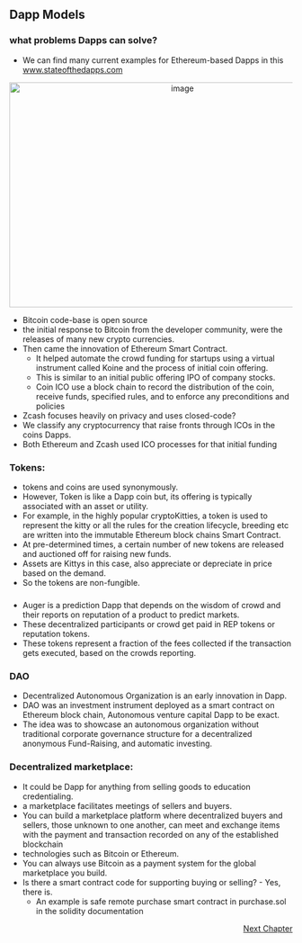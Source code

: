 ## Dapp Models

### what problems Dapps can solve? 
- We can find many current examples for Ethereum-based Dapps in this www.stateofthedapps.com 

<p align="center">	
	<img width="600" height="400" alt="image" src="https://user-images.githubusercontent.com/10133554/185742453-e18baa13-33f9-48e4-a8e6-843397c3ec8f.png">
</p>

- Bitcoin code-base is open source 
- the initial response to Bitcoin from the developer community, were the releases of many new crypto currencies. 
- Then came the innovation of Ethereum Smart Contract. 
	- It helped automate the crowd funding for startups using a virtual instrument called Koine and the process of initial coin offering. 
	- This is similar to an initial public offering IPO of company stocks. 
	- Coin ICO use a block chain to record the distribution of the coin, receive funds, specified rules,  and to enforce any preconditions and policies
- Zcash focuses heavily on privacy and uses closed-code? 
- We classify any cryptocurrency that raise fronts through ICOs in the coins Dapps. 
- Both Ethereum and Zcash used ICO processes for that initial funding

### Tokens:
- tokens and coins are used synonymously. 
- However, Token is like a Dapp coin but, its offering is typically associated with an asset or utility. 
- For example, in the highly popular cryptoKitties, a token is used to represent the kitty or all the rules for the creation lifecycle, breeding etc are written into the immutable Ethereum block chains Smart Contract. 
- At pre-determined times, a certain number of new tokens are released and auctioned off for raising new funds. 
- Assets are Kittys in this case, also appreciate or depreciate in price based on the demand. 
- So the tokens are non-fungible.
###
- Auger is a prediction Dapp that depends on the wisdom of crowd and their reports on reputation of a product to predict markets. 
- These decentralized participants or crowd get paid in REP tokens or reputation tokens. 
- These tokens represent a fraction of the fees collected if the transaction gets executed, based on the crowds reporting. 

### DAO
- Decentralized Autonomous Organization is an early innovation in Dapp. 
- DAO was an investment instrument deployed as a smart contract on Ethereum block chain, Autonomous venture capital Dapp to be exact. 
- The idea was to showcase an autonomous organization without traditional corporate governance structure for a decentralized anonymous Fund-Raising, and automatic investing. 

### Decentralized marketplace:
- It could be Dapp for anything from selling goods to education credentialing. 
- a marketplace facilitates meetings of sellers and buyers. 
- You can build a marketplace platform where decentralized buyers and sellers, those unknown to one another, can meet and exchange items with the payment and transaction recorded on any of the established blockchain 
- technologies such as Bitcoin or Ethereum. 
- You can always use Bitcoin as a payment system for the global marketplace you build.
- Is there a smart contract code for supporting buying or selling?  - Yes, there is. 
	- An example is safe remote purchase smart contract in purchase.sol in the solidity documentation

<p align="right">
   <a href="./3.4.2 Dapp Standards.md">Next Chapter</a>
</p>
